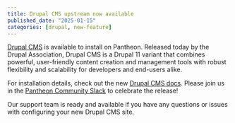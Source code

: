 ```yaml
---
title: Drupal CMS upstream now available
published_date: "2025-01-15"
categories: [drupal, new-feature]
---
```


[Drupal CMS](https://new.drupal.org/drupal-cms) is available to install on Pantheon. Released today by the Drupal Association, Drupal CMS is a Drupal 11 variant that combines powerful, user-friendly content creation and management tools with robust flexibility and scalability for developers and end-users alike.

For installation details, check out the new [Drupal CMS docs](/supported-drupal#drupal-cms-on-pantheon). Please join us in the [Pantheon Community Slack](https://docs.pantheon.io/pantheon-community) to celebrate the release!

Our support team is ready and available if you have any questions or issues with configuring your new Drupal CMS site.